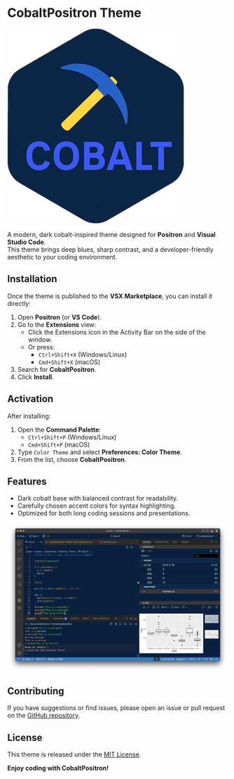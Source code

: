 # CobaltPositron Theme

![Cobalt Theme Logo](icon.png)

A modern, dark cobalt-inspired theme designed for **Positron** and **Visual Studio Code**.  
This theme brings deep blues, sharp contrast, and a developer-friendly aesthetic to your coding environment.

## Installation

Once the theme is published to the **VSX Marketplace**, you can install it directly:

1. Open **Positron** (or **VS Code**).
2. Go to the **Extensions** view:
   - Click the Extensions icon in the Activity Bar on the side of the window.
   - Or press:
     - `Ctrl+Shift+X` (Windows/Linux)  
     - `Cmd+Shift+X` (macOS)
3. Search for **CobaltPositron**.
4. Click **Install**.

## Activation

After installing:

1. Open the **Command Palette**:
   - `Ctrl+Shift+P` (Windows/Linux)  
   - `Cmd+Shift+P` (macOS)
2. Type `Color Theme` and select **Preferences: Color Theme**.
3. From the list, choose **CobaltPositron**.


## Features

- Dark cobalt base with balanced contrast for readability.  
- Carefully chosen accent colors for syntax highlighting.  
- Optimized for both long coding sessions and presentations.  

![Example of how the IDE looks.](example.png)


## Contributing

If you have suggestions or find issues, please open an issue or pull request on the [GitHub repository](https://github.com/carsonslater/cobaltpositron).



## License

This theme is released under the [MIT License](LICENSE).  


**Enjoy coding with CobaltPositron!**

